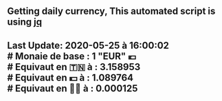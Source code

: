 ## Getting daily currency, This automated script is using [jq](https://stedolan.github.io/jq/)
## Last Update:  2020-05-25 à 16:00:02 </br># Monaie de base : 1 "EUR" 💶 </br> # Equivaut en 🇹🇳 à :  3.158953 </br> # Equivaut en 💵 à : 1.089764</br> # Equivaut en 🐱‍💻 à :  0.000125
